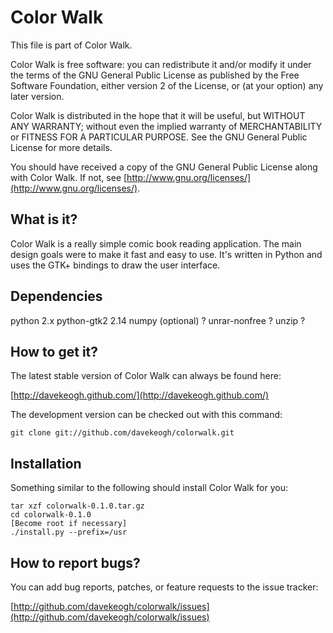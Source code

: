 Color Walk
==========

This file is part of Color Walk.

Color Walk is free software: you can redistribute it and/or modify it under the
terms of the GNU General Public License as published by the Free Software 
Foundation, either version 2 of the License, or (at your option) any later 
version.

Color Walk is distributed in the hope that it will be useful, but WITHOUT ANY 
WARRANTY; without even the implied warranty of MERCHANTABILITY or FITNESS FOR A
PARTICULAR PURPOSE. See the GNU General Public License for more details.

You should have received a copy of the GNU General Public License along with 
Color Walk. If not, see 
[http://www.gnu.org/licenses/](http://www.gnu.org/licenses/).


What is it?
-----------

Color Walk is a really simple comic book reading application. The main design
goals were to make it fast and easy to use. It's written in Python and uses the
GTK+ bindings to draw the user interface.


Dependencies
------------

python              2.x
python-gtk2         2.14
numpy (optional)    ?
unrar-nonfree       ?
unzip               ?


How to get it?
--------------

The latest stable version of Color Walk can always be found here:
    
[http://davekeogh.github.com/](http://davekeogh.github.com/)

The development version can be checked out with this command:
    
    git clone git://github.com/davekeogh/colorwalk.git


Installation
------------

Something similar to the following should install Color Walk for you:

    tar xzf colorwalk-0.1.0.tar.gz
    cd colorwalk-0.1.0
    [Become root if necessary]
    ./install.py --prefix=/usr


How to report bugs?
-------------------

You can add bug reports, patches, or feature requests to the issue tracker:

[http://github.com/davekeogh/colorwalk/issues](http://github.com/davekeogh/colorwalk/issues)

